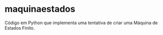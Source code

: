 # maquinaestados
Código em Python que implementa uma tentativa de criar uma Máquina de Estados Finito.
